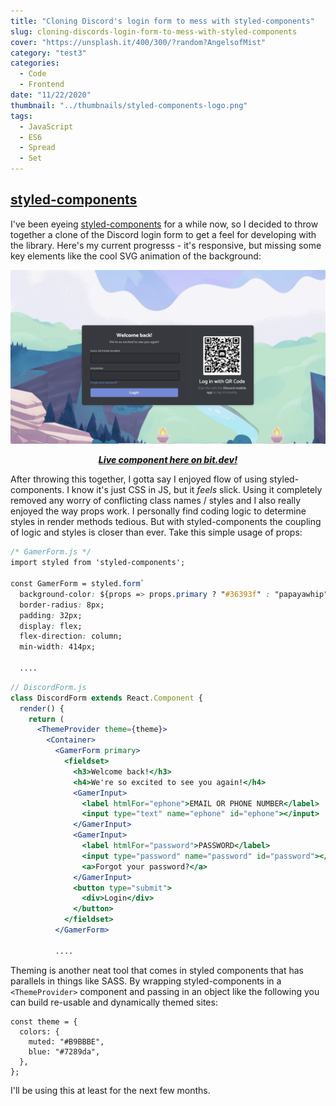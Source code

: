 ```yaml
---
title: "Cloning Discord's login form to mess with styled-components"
slug: cloning-discords-login-form-to-mess-with-styled-components
cover: "https://unsplash.it/400/300/?random?AngelsofMist"
category: "test3"
categories:
  - Code
  - Frontend
date: "11/22/2020"
thumbnail: "../thumbnails/styled-components-logo.png"
tags:
  - JavaScript
  - ES6
  - Spread
  - Set
---
```


## [styled-components](https://styled-components.com/) 

I've been eyeing [styled-components](https://styled-components.com/) for a while now, so I decided to throw together a clone of the Discord login form to get a feel for developing with the library. Here's my current progresss - it's responsive, but missing some key elements like the cool SVG animation of the background:

![](../images/discordClone.png)
<p style="text-align: center; font-weight: 800; font-style:italic">
<a href="https://bit.dev/snimmagadda1/discord-login-form/discord-form">Live component here on bit.dev!</a>
</p>


After throwing this together, I gotta say I enjoyed flow of using styled-components. I know it's just CSS in JS, but it *feels* slick. Using it completely removed any worry of conflicting class names / styles and I also really enjoyed the way props work. I personally find coding logic to determine styles in render methods tedious. But with styled-components the coupling of logic and styles is closer than ever. Take this simple usage of props:

```css
/* GamerForm.js */
import styled from 'styled-components';

const GamerForm = styled.form`
  background-color: ${props => props.primary ? "#36393f" : "papayawhip"};
  border-radius: 8px;
  padding: 32px;
  display: flex;
  flex-direction: column;
  min-width: 414px;

  ....
```

```jsx
// DiscordForm.js
class DiscordForm extends React.Component {
  render() {
    return (
      <ThemeProvider theme={theme}>
        <Container>
          <GamerForm primary>
            <fieldset>
              <h3>Welcome back!</h3>
              <h4>We're so excited to see you again!</h4>
              <GamerInput>
                <label htmlFor="ephone">EMAIL OR PHONE NUMBER</label>
                <input type="text" name="ephone" id="ephone"></input>
              </GamerInput>
              <GamerInput>
                <label htmlFor="password">PASSWORD</label>
                <input type="password" name="password" id="password"></input>
                <a>Forgot your password?</a>
              </GamerInput>
              <button type="submit">
                <div>Login</div>
              </button>
            </fieldset>
          </GamerForm>

          ....
```

Theming is another neat tool that comes in styled components that has parallels in things like SASS. By wrapping styled-components in  a `<ThemeProvider>` component and passing in an object like the following you can build re-usable and dynamically themed sites:

```
const theme = {
  colors: {
    muted: "#B9BBBE",
    blue: "#7289da",
  },
};
```

I'll be using this at least for the next few months. 
